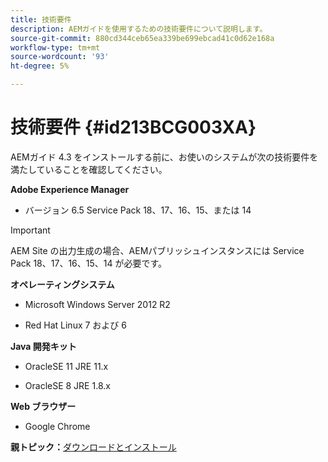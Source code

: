 ```yaml
---
title: 技術要件
description: AEMガイドを使用するための技術要件について説明します。
source-git-commit: 880cd344ceb65ea339be699ebcad41c0d62e168a
workflow-type: tm+mt
source-wordcount: '93'
ht-degree: 5%

---
```


# 技術要件 {#id213BCG003XA}

AEMガイド 4.3 をインストールする前に、お使いのシステムが次の技術要件を満たしていることを確認してください。

**Adobe Experience Manager**

- バージョン 6.5 Service Pack 18、17、16、15、または 14

>[!IMPORTANT]
>
> AEM Site の出力生成の場合、AEMパブリッシュインスタンスには Service Pack 18、17、16、15、14 が必要です。

**オペレーティングシステム**

- Microsoft Windows Server 2012 R2

- Red Hat Linux 7 および 6


**Java 開発キット**

- OracleSE 11 JRE 11.x

- OracleSE 8 JRE 1.8.x


**Web ブラウザー**

- Google Chrome


**親トピック：**[&#x200B;ダウンロードとインストール](download-install.md)
